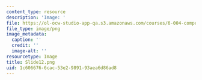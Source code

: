 ```yaml
---
content_type: resource
description: 'Image: '
file: https://ol-ocw-studio-app-qa.s3.amazonaws.com/courses/6-004-computation-structures-spring-2017/1c6066766cac53e2989193aea6d86ad8_Slide12.png
file_type: image/png
image_metadata:
  caption: ''
  credit: ''
  image-alt: ''
resourcetype: Image
title: Slide12.png
uid: 1c606676-6cac-53e2-9891-93aea6d86ad8
---
```

